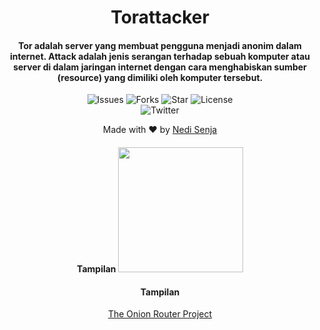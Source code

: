 <h1 align="center">Torattacker
</h1>
<H4 align="center">Tor adalah server yang membuat pengguna menjadi anonim dalam internet.
Attack adalah jenis serangan terhadap sebuah komputer atau server di dalam jaringan internet dengan cara menghabiskan sumber (resource) yang dimiliki oleh komputer tersebut.</H4>

<p align="center">
 <img src="https://img.shields.io/github/issues/stepbystepexe/Torattacker" alt="Issues">
 <img src="https://img.shields.io/github/forks/stepbystepexe/Torattacker" alt="Forks">
 <img src="https://img.shields.io/github/stars/stepbystepexe/Torattacker" alt="Star">
 <img src="https://img.shields.io/github/license/stepbystepexe/Torattacker" alt="License"> <br>
 <img src="https://img.shields.io/twitter/url?url=https%3A%2F%2Fgithub.com%2Stepbystepexe%2Fcoronaupdate" alt="Twitter"> <br>
</p>

<p align="center">
Made with ❤️ by <a href="https://github.com/stepbystepexe">Nedi Senja</a>
</p>

<h4 align="center">Tampilan
  <img src="https://github.com/stepbystepexe/Torattacker/blob/master/Skrinsut.png" width="200"/>
</a></p></h4>
<h4 align="center">Tampilan</h4>

<p align="center"><a href="https://github.com/stepbystepexe/Torattacker" target="_blank">The Onion Router Project</a></p>
